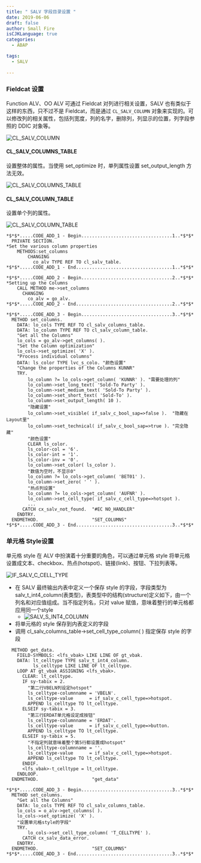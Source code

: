 ```yaml
---
title: " SALV 字段目录设置 "
date: 2019-06-06
draft: false
author: Small Fire
isCJKLanguage: true
categories: 
  - ABAP

tags: 
  - SALV
 
---
```


### Fieldcat 设置

Function ALV、OO ALV 可通过 Fieldcat 对列进行相关设置，SALV 也有类似于这样的东西，只不过不是 Fieldcat，而是通过 `CL_SALV_COLUMN` 对象来实现的。可以修改列的相关属性，包括列宽度，列的名字，删除列，列显示的位置，列字段参照的 DDIC 对象等。

![CL_SALV_COLUMN](/images/ABAP/SALV5.png)

#### CL_SALV_COLUMNS_TABLE

设置整体的属性。当使用 set_optimize 时，单列属性设置 set_output_length 方法无效。

![CL_SALV_COLUMNS_TABLE](/images/ABAP/SALV6.png)

#### CL_SALV_COLUMN_TABLE

设置单个列的属性。

![CL_SALV_COLUMN_TABLE](/images/ABAP/SALV7.png)

```ABAP
*$*$*.....CODE_ADD_1 - Begin..................................1..*$*$*
  PRIVATE SECTION.
*Set the various column properties
    METHODS:set_columns
        CHANGING
          co_alv TYPE REF TO cl_salv_table.
*$*$*.....CODE_ADD_1 - End....................................1..*$*$*

*$*$*.....CODE_ADD_2 - Begin..................................2..*$*$*
*Setting up the Columns
    CALL METHOD me->set_columns
      CHANGING
        co_alv = go_alv.
*$*$*.....CODE_ADD_2 - End....................................2..*$*$*

*$*$*.....CODE_ADD_3 - Begin..................................3..*$*$*
  METHOD set_columns.
    DATA: lo_cols TYPE REF TO cl_salv_columns_table.
    DATA: lo_column TYPE REF TO cl_salv_column_table.
    "Get all the Columns"
    lo_cols = go_alv->get_columns( ).
    "Set the Column optimization"
    lo_cols->set_optimize( 'X' ).
    "Process individual columns"
    DATA: ls_color TYPE lvc_s_colo. "颜色设置"
    "Change the properties of the Columns KUNNR"
    TRY.
        lo_column ?= lo_cols->get_column( 'KUNNR' ). "需要处理的列"
        lo_column->set_long_text( 'Sold-To Party' ).
        lo_column->set_medium_text( 'Sold-To Party' ).
        lo_column->set_short_text( 'Sold-To' ).
        lo_column->set_output_length( 10 ).
        "隐藏设置"
        lo_column->set_visible( if_salv_c_bool_sap=>false ).  "隐藏在Layout里"
        lo_column->set_technical( if_salv_c_bool_sap=>true ). "完全隐藏"
        "颜色设置"
        CLEAR ls_color.
        ls_color-col = '6'.
        ls_color-int = '1'.
        ls_color-inv = '0'.
        lo_column->set_color( ls_color ).
        "数值为空时，不显示0"
        lo_column ?= lo_cols->get_column( 'BET01' ).
        lo_column->set_zero( ' ' ).
        "热点列设置"
        lo_column ?= lo_cols->get_column( 'AUFNR' ).
        lo_column->set_cell_type( if_salv_c_cell_type=>hotspot ).
        ...
      CATCH cx_salv_not_found.  "#EC NO_HANDLER"
    ENDTRY.
  ENDMETHOD.                    "SET_COLUMNS"
*$*$*.....CODE_ADD_3 - End....................................3..*$*$*
```

### 单元格 Style设置

单元格 style 在 ALV 中扮演着十分重要的角色，可以通过单元格 style 将单元格设置成文本、checkbox、热点(hotspot)、链接(link)、按钮、下拉列表等。

![IF_SALV_C_CELL_TYPE](/images/ABAP/SALV10.png)

- 在 SALV 最终输出内表中定义一个保存 style 的字段，字段类型为 salv_t_int4_column(表类型)，表类型中的结构(structure)定义如下，由一个列名和对应值组成。当不指定列名，只对 value 赋值，意味着整行的单元格都应用同一个style
  - ![SALV_S_INT4_COLUMN](/images/ABAP/SALV11.png)
- 将单元格的 style 保存到内表定义的字段
- 调用 cl_salv_columns_table->set_cell_type_column( ) 指定保存 style 的字段

```ABAP
  METHOD get_data.
    FIELD-SYMBOLS: <lfs_vbak> LIKE LINE OF gt_vbak.
    DATA: lt_celltype TYPE salv_t_int4_column.
          ls_celltype LIKE LINE OF lt_celltype.
    LOOP AT gt_vbak ASSIGNING <lfs_vbak>.
      CLEAR: lt_celltype.
      IF sy-tabix = 2.
        "第二行VBELN列设定hotspot"
        ls_celltype-columnname = 'VBELN'.
        ls_celltype-value      = if_salv_c_cell_type=>hotspot.
        APPEND ls_celltype TO lt_celltype.
      ELSEIF sy-tabix = 3.
        "第三行ERDAT单元格设定成按钮"
        ls_celltype-columnname = 'ERDAT'.
        ls_celltype-value      = if_salv_c_cell_type=>button.
        APPEND ls_celltype TO lt_celltype.
      ELSEIF sy-tabix = 5.
        "不指定列就意味着整个第5行都设置成hotspot"
        ls_celltype-columnname = ''.
        ls_celltype-value      = if_salv_c_cell_type=>hotspot.
        APPEND ls_celltype TO lt_celltype.
      ENDIF.
      <lfs_vbak>-t_celltype = lt_celltype.
    ENDLOOP.
  ENDMETHOD.                    "get_data"

*$*$*.....CODE_ADD_3 - Begin..................................3..*$*$*
  METHOD set_columns.
    "Get all the Columns"
    DATA: lo_cols TYPE REF TO cl_salv_columns_table.
    lo_cols = o_alv->get_columns( ).
    lo_cols->set_optimize( 'X' ).
    "设置单元格style的字段"
    TRY.
        lo_cols->set_cell_type_column( 'T_CELLTYPE' ).
      CATCH cx_salv_data_error.
    ENDTRY.
  ENDMETHOD.                    "SET_COLUMNS"
*$*$*.....CODE_ADD_3 - End....................................3..*$*$*
```

